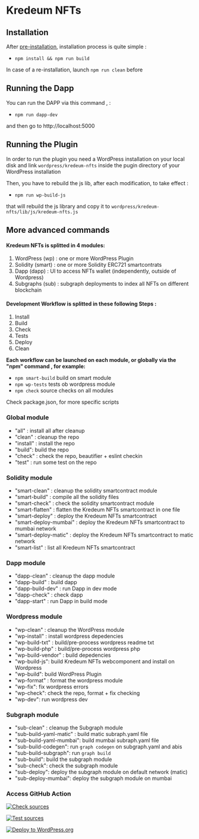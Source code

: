 # Kredeum NFTs

## Installation

After [pre-installation](./PRE_INSTALL.md), installation process is quite simple :

- `npm install && npm run build`

In case of a re-installation, launch `npm run clean` before

## Running the Dapp

You can run the DAPP via this command , :

- `npm run dapp-dev`

and then go to http://localhost:5000

## Running the Plugin

In order to run the plugin you need a WordPress installation on your local disk
and link `wordpress/kredeum-nfts` inside the pugin directory of your WordPress installation

Then, you have to rebuild the js lib, after each modification, to take effect :

- `npm run wp-build-js`

that will rebuild the js library and copy it to `wordpress/kredeum-nfts/lib/js/kredeum-nfts.js`

## More advanced commands

#### Kredeum NFTs is splitted in 4 modules:

1. WordPress (wp) : one or more WordPress Plugin
1. Solidity (smart) : one or more Solidity ERC721 smartcontrats
1. Dapp (dapp) : UI to access NFTs wallet (independently, outside of Wordpress)
1. Subgraphs (sub) : subgraph deployments to index all NFTs on different blockchain

#### Development Workflow is splitted in these following Steps :

1. Install
1. Build
1. Check
1. Tests
1. Deploy
1. Clean

**Each workflow can be launched on each module, or globally via the "npm" command , for example:**

- `npm smart-build` build on smart module
- `npm wp-tests` tests ob wordpress module
- `npm check` source checks on all modules

Check package.json, for more specific scripts

### Global module

- "all" : install all after cleanup
- "clean" : cleanup the repo
- "install" : install the repo
- "build": build the repo
- "check" : check the repo, beautifier + eslint checkin
- "test" : run some test on the repo

### Solidity module

- "smart-clean" : cleanup the solidity smartcontract module
- "smart-build" : compile all the solidity files
- "smart-check" : check the solidity smartcontract module
- "smart-flatten" : flatten the Kredeum NFTs smartcontract in one file
- "smart-deploy" : deploy the Kredeum NFTs smartcontract
- "smart-deploy-mumbai" : deploy the Kredeum NFTs smartcontract to mumbai network
- "smart-deploy-matic" : deploy the Kredeum NFTs smartcontract to matic network
- "smart-list" : list all Kredeum NFTs smartcontract

### Dapp module

- "dapp-clean" : cleanup the dapp module
- "dapp-build" : build dapp
- "dapp-build-dev" : run Dapp in dev mode
- "dapp-check" : check dapp
- "dapp-start" : run Dapp in build mode

### Wordpress module

- "wp-clean" : cleanup the WordPress module
- "wp-install" : install wordpress depedencies
- "wp-build-txt" : build/pre-process wordpress readme txt
- "wp-build-php" : build/pre-process wordpress php
- "wp-build-vendor" : build depedencies
- "wp-build-js": build Kredeum NFTs webcomponent and install on Wordpress
- "wp-build": build WordPress Plugin
- "wp-format" : format the wordpress module
- "wp-fix": fix wordpress errors
- "wp-check": check the repo, format + fix checking
- "wp-dev": run wordpress dev

### Subgraph module

- "sub-clean" : cleanup the Subgraph module
- "sub-build-yaml-matic" : build matic subraph.yaml file
- "sub-build-yaml-mumbai": build mumbai subraph.yaml file
- "sub-build-codegen": run `graph codegen` on subgraph.yaml and abis
- "sub-build-subgraph": run `graph build`
- "sub-build": build the subgraph module
- "sub-check": check the subgraph module
- "sub-deploy": deploy the subgraph module on default network (matic)
- "sub-deploy-mumbai": deploy the subgraph module on mumbai

### Access GitHub Action

[![Check sources](https://github.com/Kredeum/kredeum/actions/workflows/check.yml/badge.svg)](https://github.com/Kredeum/kredeum/actions/workflows/check.yml)

[![Test sources](https://github.com/Kredeum/kredeum/actions/workflows/tests.yml/badge.svg)](https://github.com/Kredeum/kredeum/actions/workflows/tests.yml)

[![Deploy to WordPress.org](https://github.com/Kredeum/kredeum/actions/workflows/wordpress.yml/badge.svg)](https://github.com/Kredeum/kredeum/actions/workflows/wordpress.yml)

